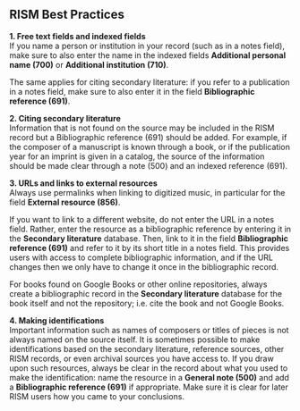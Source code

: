 ## RISM Best Practices

**1. Free text fields and indexed fields**  
If you name a person or institution in your record (such as in a notes field), make sure to also enter the name in the indexed fields **Additional personal name (700)** or **Additional institution (710)**.

The same applies for citing secondary literature: if you refer to a publication in a notes field, make sure to also enter it in the field **Bibliographic reference (691)**.

**2. Citing secondary literature**  
Information that is not found on the source may be included in the RISM record but a Bibliographic reference (691) should be added. For example, if the composer of a manuscript is known through a book, or if the publication year for an imprint is given in a catalog, the source of the information should be made clear through a note (500) and an indexed reference (691).

**3. URLs and links to external resources**  
Always use permalinks when linking to digitized music, in particular for the field **External resource (856)**.

If you want to link to a different website, do not enter the URL in a notes field. Rather, enter the resource as a bibliographic reference by entering it in the **Secondary literature** database. Then, link to it in the field **Bibliographic reference (691)** and refer to it by its short title in a notes field. This provides users with access to complete bibliographic information, and if the URL changes then we only have to change it once in the bibliographic record.

For books found on Google Books or other online repositories, always create a bibliographic record in the **Secondary literature** database for the book itself and not the repository; i.e. cite the book and not Google Books.

**4. Making identifications**   
Important information such as names of composers or titles of pieces is not always named on the source itself. It is sometimes possible to make identifications based on the secondary literature, reference sources, other RISM records, or even archival sources you have access to. If you draw upon such resources, always be clear in the record about what you used to make the identification: name the resource in a **General note (500)** and add a **Bibliographic reference (691)** if appropriate. Make sure it is clear for later RISM users how you came to your conclusions.
